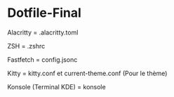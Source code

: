 # Dotfile-Final
Alacritty = .alacritty.toml

ZSH = .zshrc

Fastfetch = config.jsonc

Kitty = kitty.conf et current-theme.conf (Pour le thème)

Konsole (Terminal KDE) = konsole
